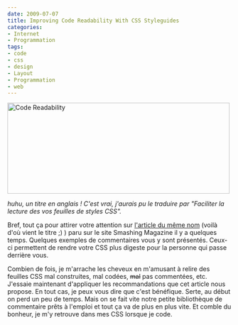 ```yaml
---
date: 2009-07-07
title: Improving Code Readability With CSS Styleguides
categories:
- Internet
- Programmation
tags:
- code
- css
- design
- Layout
- Programmation
- web
---
```

<img class="alignnone size-medium wp-image-1317" title="Code Readability" src="https://dlgjp9x71cipk.cloudfront.net/2009/07/codereadability-500x205.png" alt="Code Readability" width="500" height="205" />

<em>huhu, un titre en anglais !
C'est vrai, j'aurais pu le traduire par "Faciliter la lecture des vos feuilles de styles CSS".</em>

Bref, tout ça pour attirer votre attention sur <a href="https://www.smashingmagazine.com/2008/05/02/improving-code-readability-with-css-styleguides/">l'article du même nom</a> (voilà d'où vient le titre ;) ) paru sur le site Smashing Magazine il y a quelques temps. Quelques exemples de commentaires vous y sont présentés. Ceux-ci permettent de rendre votre CSS plus digeste pour la personne qui passe derrière vous.

Combien de fois, je m'arrache les cheveux en m'amusant à relire des feuilles CSS mal construites, mal codées, <span style="text-decoration: line-through;">mal</span> pas commentées, etc.
J'essaie maintenant d'appliquer les recommandations que cet article nous propose. En tout cas, je peux vous dire que c'est bénéfique. Serte, au début on perd un peu de temps. Mais on se fait vite notre petite bibliothèque de commentaire prêts à l'emploi et tout ça va de plus en plus vite. Et comble du bonheur, je m'y retrouve dans mes CSS lorsque je code.
